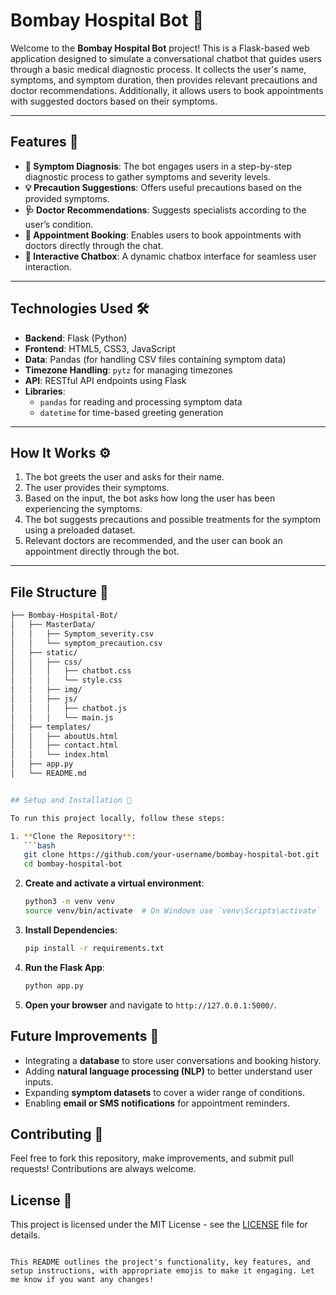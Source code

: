 # Bombay Hospital Bot 🤖

Welcome to the **Bombay Hospital Bot** project! This is a Flask-based web application designed to simulate a conversational chatbot that guides users through a basic medical diagnostic process. It collects the user's name, symptoms, and symptom duration, then provides relevant precautions and doctor recommendations. Additionally, it allows users to book appointments with suggested doctors based on their symptoms.

---

## Features 🌟

- **🏥 Symptom Diagnosis**: The bot engages users in a step-by-step diagnostic process to gather symptoms and severity levels.
- **💡 Precaution Suggestions**: Offers useful precautions based on the provided symptoms.
- **🩺 Doctor Recommendations**: Suggests specialists according to the user’s condition.
- **📅 Appointment Booking**: Enables users to book appointments with doctors directly through the chat.
- **🔄 Interactive Chatbox**: A dynamic chatbox interface for seamless user interaction.

---

## Technologies Used 🛠️

- **Backend**: Flask (Python)
- **Frontend**: HTML5, CSS3, JavaScript
- **Data**: Pandas (for handling CSV files containing symptom data)
- **Timezone Handling**: `pytz` for managing timezones
- **API**: RESTful API endpoints using Flask
- **Libraries**: 
  - `pandas` for reading and processing symptom data
  - `datetime` for time-based greeting generation

---

## How It Works ⚙️

1. The bot greets the user and asks for their name.
2. The user provides their symptoms.
3. Based on the input, the bot asks how long the user has been experiencing the symptoms.
4. The bot suggests precautions and possible treatments for the symptom using a preloaded dataset.
5. Relevant doctors are recommended, and the user can book an appointment directly through the bot.

---

## File Structure 📁

```bash
├── Bombay-Hospital-Bot/
│   ├── MasterData/
│   │   ├── Symptom_severity.csv
│   │   └── symptom_precaution.csv
│   ├── static/
│   │   ├── css/
│   │   │   ├── chatbot.css
│   │   │   └── style.css
│   │   ├── img/
│   │   ├── js/
│   │   │   ├── chatbot.js
│   │   │   └── main.js
│   ├── templates/
│   │   ├── aboutUs.html
│   │   ├── contact.html
│   │   └── index.html
│   ├── app.py
│   └── README.md


## Setup and Installation 🚀

To run this project locally, follow these steps:

1. **Clone the Repository**:
   ```bash
   git clone https://github.com/your-username/bombay-hospital-bot.git
   cd bombay-hospital-bot
   ```

2. **Create and activate a virtual environment**:
   ```bash
   python3 -m venv venv
   source venv/bin/activate  # On Windows use `venv\Scripts\activate`
   ```

3. **Install Dependencies**:
   ```bash
   pip install -r requirements.txt
   ```

4. **Run the Flask App**:
   ```bash
   python app.py
   ```

5. **Open your browser** and navigate to `http://127.0.0.1:5000/`.

## Future Improvements 🚧

- Integrating a **database** to store user conversations and booking history.
- Adding **natural language processing (NLP)** to better understand user inputs.
- Expanding **symptom datasets** to cover a wider range of conditions.
- Enabling **email or SMS notifications** for appointment reminders.

## Contributing 🤝

Feel free to fork this repository, make improvements, and submit pull requests! Contributions are always welcome.

## License 📄

This project is licensed under the MIT License - see the [LICENSE](LICENSE) file for details.
```

This README outlines the project's functionality, key features, and setup instructions, with appropriate emojis to make it engaging. Let me know if you want any changes!
